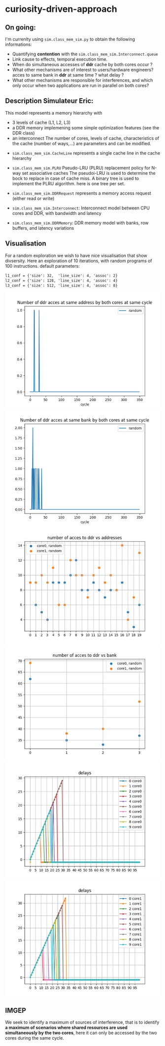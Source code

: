 # curiosity-driven-approach

## On going:
I'm currenlty using `sim.class_mem_sim.py` to obtain the following informations:
* Quantifying **contention** with the `sim.class_mem_sim.Interconnect.queue` 
* Link cause to effects, temporal execution time.
* When do simultaneous accesses of **ddr** cache by both cores occur ?  
* What other mechanisms are of interest to users/hardware engineers? acces to same bank in **ddr** at same time ? what delay ? 
* What other mechanisms are responsible for interferences, and which only occur when two applications are run in parallel on both cores?


## Description Simulateur Eric:
 This model represents a memory hierarchy with
 - 3 levels of cache (L1, L2, L3)
 - a DDR memory implemening some simple optimization features (see the DDR class)
 - an interconnect
 The number of cores, levels of cache, characteristics of the cache (number of ways,...)
 are parameters and can be modified.


* `sim.class_mem_sim.CacheLine` represents a single cache line in the cache hierarchy

* `sim.class_mem_sim.PLRU` Pseudo-LRU (PLRU) replacement policy for N-way set associative caches
The pseudoi-LRU is used to determine the bock to replace in case of cache miss.
A binary tree is used to implement the PLRU algorithm. here is one tree per set.

* `sim.class_mem_sim.DDRRequest` represents a memory access request (either read or write)
* `sim.class_mem_sim.Interconnect`: Interconnect model between CPU cores and DDR, with bandwidth and latency
* `sim.class_mem_sim.DDRMemory`:  DDR memory model with banks, row buffers, and latency variations


## Visualisation

For a random exploration we wish to have nice visualisation that show divsersity.
Here an exploration of 10 iterations, with random programs of 100 instructions.
default parameters:
```
l1_conf = {'size': 32,  'line_size': 4, 'assoc': 2}
l2_conf = {'size': 128, 'line_size': 4, 'assoc': 4}
l3_conf = {'size': 512, 'line_size': 4, 'assoc': 8}
```
![Alt text](image/figure1.png) 
![Alt text](image/figure2.png) 
![Alt text](image/figure3.png) 
![Alt text](image/figure4.png) 
![Alt text](image/figure5.png) 
![Alt text](image/figure6.png) 

## IMGEP
We seek to identify a maximum of sources of interference, that is to identify **a maximum of scenarios where shared resources are used simultaneously by the two cores**, here it can only be accessed by the two cores during the same cycle.
